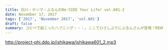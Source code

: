 ```yaml
---
title: 石川・ホンマ・ぶるんのBe-SIDE Your Life! vol.601-2
date: November 17, 2017
tags: ['2017', 'November 2017', 'vol.601']
draft: false
summary: コピペで起こったハプニング・・・。ここでひさしぶりにぶるんさんが登場！MIURA
---
```


http://project-phi.ddo.jp/ishikawa/ishikawa601_2.mp3